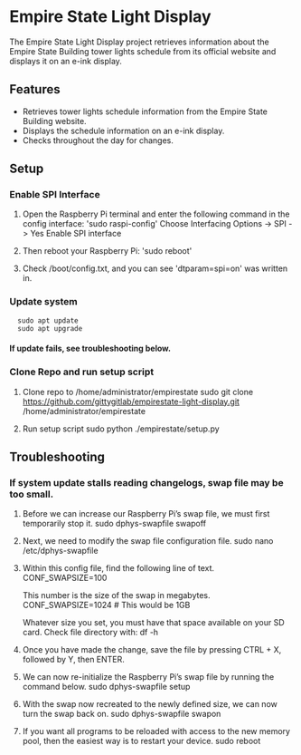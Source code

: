 # Empire State Light Display

The Empire State Light Display project retrieves information about the Empire State Building tower lights schedule from its official website and displays it on an e-ink display.

## Features

- Retrieves tower lights schedule information from the Empire State Building website.
- Displays the schedule information on an e-ink display.
- Checks throughout the day for changes.

## Setup
### Enable SPI Interface
1) Open the Raspberry Pi terminal and enter the following command in the config interface:
   	'sudo raspi-config'
   	Choose Interfacing Options -> SPI -> Yes Enable SPI interface

3) Then reboot your Raspberry Pi:
	'sudo reboot'

4) Check /boot/config.txt, and you can see 'dtparam=spi=on' was written in.

### Update system
	  sudo apt update
	  sudo apt upgrade
#### If update fails, see troubleshooting below.

### Clone Repo and run setup script
1) Clone repo to /home/administrator/empirestate 
   sudo git clone https://github.com/gittygitlab/empirestate-light-display.git /home/administrator/empirestate

2) Run setup script
	  sudo python ./empirestate/setup.py


## Troubleshooting
### If system update stalls reading changelogs, swap file may be too small.
1. Before we can increase our Raspberry Pi’s swap file, we must first temporarily stop it.
	  sudo dphys-swapfile swapoff

2. Next, we need to modify the swap file configuration file.
	  sudo nano /etc/dphys-swapfile

3. Within this config file, find the following line of text.
	CONF_SWAPSIZE=100

	This number is the size of the swap in megabytes.
	CONF_SWAPSIZE=1024  # This would be 1GB

	Whatever size you set, you must have that space available on your SD card. Check file directory with:
   	df -h 

5. Once you have made the change, save the file by pressing CTRL + X, followed by Y, then ENTER.

6. We can now re-initialize the Raspberry Pi’s swap file by running the command below.
	  sudo dphys-swapfile setup

7. With the swap now recreated to the newly defined size, we can now turn the swap back on.
	  sudo dphys-swapfile swapon

8. If you want all programs to be reloaded with access to the new memory pool, then the easiest way is to restart your device.
	  sudo reboot
